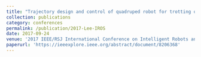```yaml
---
title: "Trajectory design and control of quadruped robot for trotting over obstacles"
collection: publications
category: conferences
permalink: /publication/2017-Lee-IROS
date: 2017-09-24
venue: '2017 IEEE/RSJ International Conference on Intelligent Robots and Systems (IROS)'
paperurl: 'https://ieeexplore.ieee.org/abstract/document/8206368'
---
```

